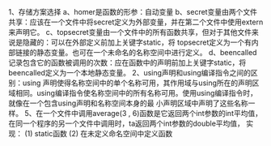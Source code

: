1、存储方案选择
a、homer是函数的形参：自动变量
b、secret变量由两个文件共享：应该在一个文件中将secret定义为外部变量，并在第二个文件中使用extern来声明它。
c、topsecret变量由一个文件中的所有函数共享，但对于其他文件来说是隐藏的：可以在外部定义前加上关键字static，将 topsecret定义为一个有内部链接的静态变量。也可在一个未命名的名称空间中进行定义。
d、beencalled记录包含它的函数被调用的次数：应在函数中的声明前加上关键字static，将beencalled定义为一个本地静态变量。
2、using声明和using编译指令之间的区别：using 声明使得名称空间中的单个名称可用，其作用域与using所在的声明区域相同。using编译指令使名称空间中的所有名称可用。使用using编译指令时，就像在一个包含using声明和名称空间本身的最
小声明区域中声明了这些名称一样。
5、在一个文件中调用average(3 , 6)函数是它返回两个int参数的int平均值，在同一个程序的另一个文件中调用时，ta返回两个int参数的double平均值，
实现：
(1) static函数
(2) 在未定义命名空间中定义函数